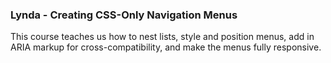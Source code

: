 ### Lynda - Creating CSS-Only Navigation Menus

This course teaches us how to nest lists, style and position menus, add in ARIA markup for cross-compatibility, and make the menus fully responsive.